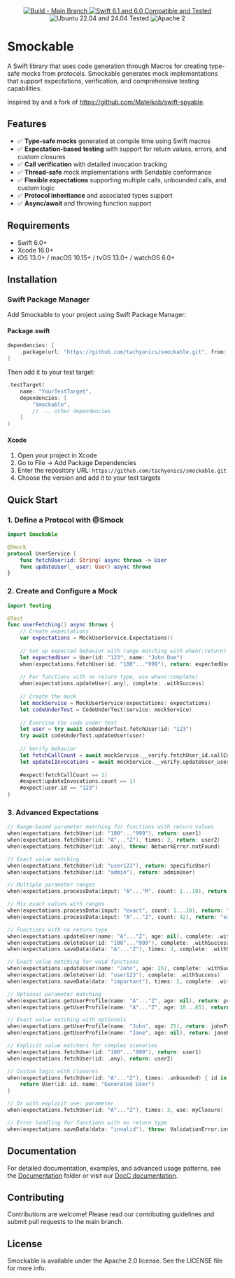 <p align="center">
<a href="https://github.com/tachyonics/smockable/actions">
<img src="https://github.com/tachyonics/smockable/actions/workflows/swift.yml/badge.svg?branch=main" alt="Build - Main Branch">
</a>
<a href="http://swift.org">
<img src="https://img.shields.io/badge/swift-6.1|6.0-orange.svg?style=flat" alt="Swift 6.1 and 6.0 Compatible and Tested">
</a>
<img src="https://img.shields.io/badge/ubuntu-22.04|24.04-yellow.svg?style=flat" alt="Ubuntu 22.04 and 24.04 Tested">
<img src="https://img.shields.io/badge/license-Apache2-blue.svg?style=flat" alt="Apache 2">
</p>


# Smockable

A Swift library that uses code generation through Macros for creating type-safe mocks from protocols. Smockable generates mock implementations that support expectations, verification, and comprehensive testing capabilities.

Inspired by and a fork of https://github.com/Matejkob/swift-spyable.

## Features

- ✅ **Type-safe mocks** generated at compile time using Swift macros
- ✅ **Expectation-based testing** with support for return values, errors, and custom closures
- ✅ **Call verification** with detailed invocation tracking
- ✅ **Thread-safe** mock implementations with Sendable conformance
- ✅ **Flexible expectations** supporting multiple calls, unbounded calls, and custom logic
- ✅ **Protocol inheritance** and associated types support
- ✅ **Async/await** and throwing function support

## Requirements

- Swift 6.0+
- Xcode 16.0+
- iOS 13.0+ / macOS 10.15+ / tvOS 13.0+ / watchOS 6.0+

## Installation

### Swift Package Manager

Add Smockable to your project using Swift Package Manager:

#### Package.swift

```swift
dependencies: [
    .package(url: "https://github.com/tachyonics/smockable.git", from: "1.0.0")
]
```

Then add it to your test target:

```swift
.testTarget(
    name: "YourTestTarget",
    dependencies: [
        "Smockable",
        // ... other dependencies
    ]
)
```

#### Xcode

1. Open your project in Xcode
2. Go to File → Add Package Dependencies
3. Enter the repository URL: `https://github.com/tachyonics/smockable.git`
4. Choose the version and add it to your test targets

## Quick Start

### 1. Define a Protocol with @Smock

```swift
import Smockable

@Smock
protocol UserService {
    func fetchUser(id: String) async throws -> User
    func updateUser(_ user: User) async throws
}
```

### 2. Create and Configure a Mock

```swift
import Testing

@Test
func userFetching() async throws {
    // Create expectations
    var expectations = MockUserService.Expectations()
    
    // Set up expected behavior with range matching with when(:return)
    let expectedUser = User(id: "123", name: "John Doe")
    when(expectations.fetchUser(id: "100"..."999"), return: expectedUser)
    
    // For functions with no return type, use when(:complete)
    when(expectations.updateUser(.any), complete: .withSuccess)
    
    // Create the mock
    let mockService = MockUserService(expectations: expectations)
    let codeUnderTest = CodeUnderTest(service: mockService)
    
    // Exercise the code under test
    let user = try await codeUnderTest.fetchUser(id: "123")
    try await codeUnderTest.updateUser(user)
    
    // Verify behavior
    let fetchCallCount = await mockService.__verify.fetchUser_id.callCount
    let updateIInvocations = await mockService.__verify.updateUser_user.receivedInvocations
    
    #expect(fetchCallCount == 1)
    #expect(updateInvocations.count == 1)
    #expect(user.id == "123")
}
```

### 3. Advanced Expectations

```swift
// Range-based parameter matching for functions with return values
when(expectations.fetchUser(id: "100"..."999"), return: user1)
when(expectations.fetchUser(id: "A"..."Z"), times: 2, return: user2)
when(expectations.fetchUser(id: .any), throw: NetworkError.notFound)

// Exact value matching
when(expectations.fetchUser(id: "user123"), return: specificUser)
when(expectations.fetchUser(id: "admin"), return: adminUser)

// Multiple parameter ranges
when(expectations.processData(input: "A"..."M", count: 1...10), return: "processed")

// Mix exact values with ranges
when(expectations.processData(input: "exact", count: 1...10), return: "exact input")
when(expectations.processData(input: "A"..."Z", count: 42), return: "exact count")

// Functions with no return type
when(expectations.updateUser(name: "A"..."Z", age: nil), complete: .withSuccess)
when(expectations.deleteUser(id: "100"..."999"), complete: .withSuccess)
when(expectations.saveData(data: "A"..."Z"), times: 3, complete: .withSuccess)

// Exact value matching for void functions
when(expectations.updateUser(name: "John", age: 25), complete: .withSuccess)
when(expectations.deleteUser(id: "user123"), complete: .withSuccess)
when(expectations.saveData(data: "important"), times: 2, complete: .withSuccess)

// Optional parameter matching
when(expectations.getUserProfile(name: "A"..."Z", age: nil), return: profile1)
when(expectations.getUserProfile(name: "A"..."Z", age: 18...65), return: profile2)

// Exact value matching with optionals
when(expectations.getUserProfile(name: "John", age: 25), return: johnProfile)
when(expectations.getUserProfile(name: "Jane", age: nil), return: janeProfile)

// Explicit value matchers for complex scenarios
when(expectations.fetchUser(id: "100"..."999"), return: user1)
when(expectations.fetchUser(id: .any), return: user2)

// Custom logic with closures
when(expectations.fetchUser(id: "A"..."Z"), times: .unbounded) { id in
    return User(id: id, name: "Generated User")
}

// Or with explicit use: parameter
when(expectations.fetchUser(id: "A"..."Z"), times: 3, use: myClosure)

// Error handling for functions with no return type
when(expectations.saveData(data: "invalid"), throw: ValidationError.invalidData)
```

## Documentation

For detailed documentation, examples, and advanced usage patterns, see the [Documentation](Documentation/) folder or visit our [DocC documentation](link-to-docc-when-available).

## Contributing

Contributions are welcome! Please read our contributing guidelines and submit pull requests to the main branch.

## License

Smockable is available under the Apache 2.0 license. See the LICENSE file for more info.
